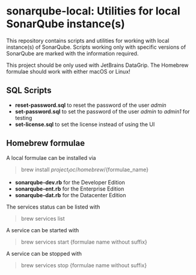 # sonarqube-local: Utilities for local SonarQube instance(s)

This repository contains scripts and utilities for working with local instance(s) of SonarQube.
Scripts working only with specific versions of SonarQube are marked with the information required.

This project should be only used with JetBrains DataGrip. The Homebrew formulae should work with
either macOS or Linux!

## SQL Scripts

- **reset-password.sql** to reset the password of the user *admin*
- **set-password.sql** to set the password of the user *admin* to *admin1* for testing
- **set-license.sql** to set the license instead of using the UI

## Homebrew formulae

A local formulae can be installed via
> brew install ${project_loc}/homebrew/${formulae_name}

- **sonarqube-dev.rb** for the Developer Edition
- **sonarqube-ent.rb** for the Enterprise Edition
- **sonarqube-dat.rb** for the Datacenter Edition

The services status can be listed with
> brew services list

A service can be started with
> brew services start {formulae name without suffix}

A service can be stopped with
> brew services stop {formulae name without suffix}
